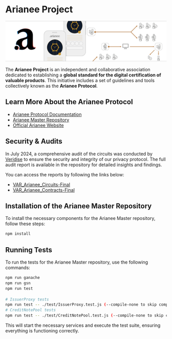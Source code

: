 # Arianee Project

<img src="https://github.com/Arianee/ArianeeMaster/raw/master/assets/cover.png" alt="Arianee Project" />

The **Arianee Project** is an independent and collaborative association dedicated to establishing a **global standard for the digital certification of valuable products**. This initiative includes a set of guidelines and tools collectively known as the **Arianee Protocol**.

## Learn More About the Arianee Protocol

- [Arianee Protocol Documentation](https://docs.arianee.org/docs/introduction)
- [Arianee Master Repository](https://github.com/Arianee/ArianeeMaster)
- [Official Arianee Website](https://arianee.org/)

## Security & Audits

In July 2024, a comprehensive audit of the circuits was conducted by [Veridise](https://veridise.com) to ensure the security and integrity of our privacy protocol. The full audit report is available in the repository for detailed insights and findings.

You can access the reports by following the links below:

- [VAR_Arianee_Circuits-Final](https://github.com/Arianee/arianee-sdk/blob/main/packages/privacy-circuits/VAR_Arianee_Circuits-Final.pdf)
- [VAR_Arianee_Contracts-Final](https://github.com/Arianee/ArianeeMaster/blob/1.5/VAR_Arianee_Contracts-Final.pdf)

## Installation of the Arianee Master Repository

To install the necessary components for the Arianee Master repository, follow these steps:

```bash
npm install
```

## Running Tests

To run the tests for the Arianee Master repository, use the following commands:

```bash
npm run ganache
npm run gsn
npm run test

# IssuerProxy tests
npm run test -- ./test/IssuerProxy.test.js (--compile-none to skip compilation)
# CreditNotePool tests
npm run test -- ./test/CreditNotePool.test.js (--compile-none to skip compilation)
```

This will start the necessary services and execute the test suite, ensuring everything is functioning correctly.